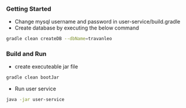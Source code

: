 ### Getting Started

- Change mysql username and password in user-service/build.gradle
- Create database by executing the below command
```sh
gradle clean createDB --dbName=travanleo
```

### Build and Run
- create executeable jar file
```sh
gradle clean bootJar
```
- Run user service
```sh
java -jar user-service
```